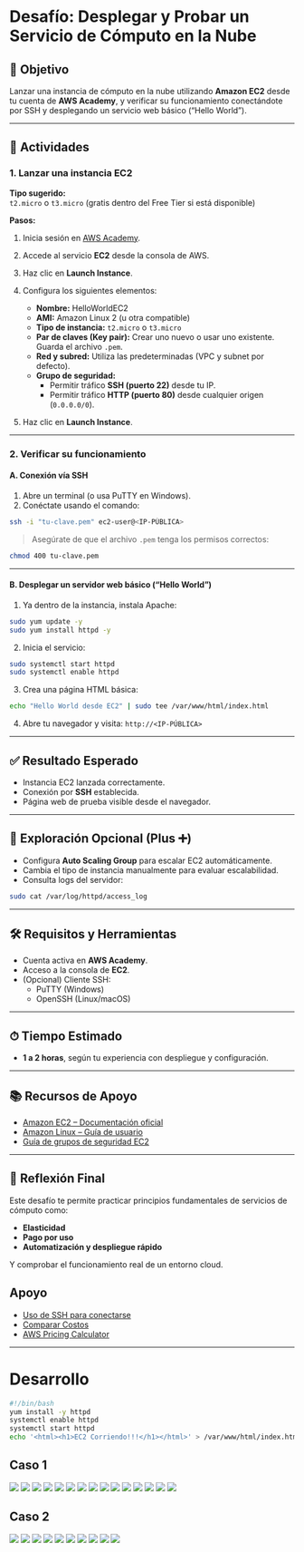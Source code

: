 # Desafío: Desplegar y Probar un Servicio de Cómputo en la Nube

## 🎯 Objetivo

Lanzar una instancia de cómputo en la nube utilizando **Amazon EC2** desde tu cuenta de **AWS Academy**, y verificar su funcionamiento conectándote por SSH y desplegando un servicio web básico (“Hello World”).

---

## 📌 Actividades

### 1. Lanzar una instancia EC2

**Tipo sugerido:**  
`t2.micro` o `t3.micro` (gratis dentro del Free Tier si está disponible)

**Pasos:**

1. Inicia sesión en [AWS Academy](https://awsacademy.instructure.com/).
2. Accede al servicio **EC2** desde la consola de AWS.
3. Haz clic en **Launch Instance**.
4. Configura los siguientes elementos:
   - **Nombre:** HelloWorldEC2
   - **AMI:** Amazon Linux 2 (u otra compatible)
   - **Tipo de instancia:** `t2.micro` o `t3.micro`
   - **Par de claves (Key pair):** Crear uno nuevo o usar uno existente. Guarda el archivo `.pem`.
   - **Red y subred:** Utiliza las predeterminadas (VPC y subnet por defecto).
   - **Grupo de seguridad:**
     - Permitir tráfico **SSH (puerto 22)** desde tu IP.
     - Permitir tráfico **HTTP (puerto 80)** desde cualquier origen (`0.0.0.0/0`).

5. Haz clic en **Launch Instance**.

---

### 2. Verificar su funcionamiento

#### A. Conexión vía SSH

1. Abre un terminal (o usa PuTTY en Windows).
2. Conéctate usando el comando:

```bash
ssh -i "tu-clave.pem" ec2-user@<IP-PÚBLICA>
```

> Asegúrate de que el archivo `.pem` tenga los permisos correctos:

```bash
chmod 400 tu-clave.pem
```

---

#### B. Desplegar un servidor web básico (“Hello World”)

1. Ya dentro de la instancia, instala Apache:

```bash
sudo yum update -y
sudo yum install httpd -y
```

2. Inicia el servicio:

```bash
sudo systemctl start httpd
sudo systemctl enable httpd
```

3. Crea una página HTML básica:

```bash
echo "Hello World desde EC2" | sudo tee /var/www/html/index.html
```

4. Abre tu navegador y visita: `http://<IP-PÚBLICA>`

---

## ✅ Resultado Esperado

- Instancia EC2 lanzada correctamente.
- Conexión por **SSH** establecida.
- Página web de prueba visible desde el navegador.

---

## 🔎 Exploración Opcional (Plus ➕)

- Configura **Auto Scaling Group** para escalar EC2 automáticamente.
- Cambia el tipo de instancia manualmente para evaluar escalabilidad.
- Consulta logs del servidor:

```bash
sudo cat /var/log/httpd/access_log
```

---

## 🛠 Requisitos y Herramientas

- Cuenta activa en **AWS Academy**.
- Acceso a la consola de **EC2**.
- (Opcional) Cliente SSH:
  - PuTTY (Windows)
  - OpenSSH (Linux/macOS)

---

## ⏱ Tiempo Estimado

- **1 a 2 horas**, según tu experiencia con despliegue y configuración.

---

## 📚 Recursos de Apoyo

- [Amazon EC2 – Documentación oficial](https://docs.aws.amazon.com/es_ec2/index.html)
- [Amazon Linux – Guía de usuario](https://docs.aws.amazon.com/amazon-linux/)
- [Guía de grupos de seguridad EC2](https://docs.aws.amazon.com/AWSEC2/latest/UserGuide/ec2-security-groups.html)

---

## 🧠 Reflexión Final

Este desafío te permite practicar principios fundamentales de servicios de cómputo como:

- **Elasticidad**
- **Pago por uso**
- **Automatización y despliegue rápido**

Y comprobar el funcionamiento real de un entorno cloud.

## Apoyo
- [Uso de SSH para conectarse](https://labs.vocareum.com/web/4167329/4299576.0/ASNLIB/public/docs/lang/es-es/README.html?vockey=f89ce645f829c1a0904304c4a4d0d451e954df78d817cda84241cdb9aa964845#sshwindows)
- [Comparar Costos](https://instances.vantage.sh/)
- [AWS Pricing Calculator](https://calculator.aws)
---

# Desarrollo

```bash
#!/bin/bash
yum install -y httpd
systemctl enable httpd
systemctl start httpd
echo '<html><h1>EC2 Corriendo!!!</h1></html>' > /var/www/html/index.html
```

## Caso 1

<img src="..\Img\M4\L4\Ejercicio\M4-L4-Ejercicio-01.png">
<img src="..\Img\M4\L4\Ejercicio\M4-L4-Ejercicio-02.png">
<img src="..\Img\M4\L4\Ejercicio\M4-L4-Ejercicio-03.png">
<img src="..\Img\M4\L4\Ejercicio\M4-L4-Ejercicio-04.png">
<img src="..\Img\M4\L4\Ejercicio\M4-L4-Ejercicio-05.png">
<img src="..\Img\M4\L4\Ejercicio\M4-L4-Ejercicio-06.png">
<img src="..\Img\M4\L4\Ejercicio\M4-L4-Ejercicio-07.png">
<img src="..\Img\M4\L4\Ejercicio\M4-L4-Ejercicio-08.png">
<img src="..\Img\M4\L4\Ejercicio\M4-L4-Ejercicio-09.png">
<img src="..\Img\M4\L4\Ejercicio\M4-L4-Ejercicio-10.png">
<img src="..\Img\M4\L4\Ejercicio\M4-L4-Ejercicio-11.png">
<img src="..\Img\M4\L4\Ejercicio\M4-L4-Ejercicio-12.png">
<img src="..\Img\M4\L4\Ejercicio\M4-L4-Ejercicio-13.png">
<img src="..\Img\M4\L4\Ejercicio\M4-L4-Ejercicio-14.png">
<img src="..\Img\M4\L4\Ejercicio\M4-L4-Ejercicio-15.png">

## Caso 2

<img src="..\Img\M4\L4\Ejercicio\M4-L4-Ejercicio-16.png">
<img src="..\Img\M4\L4\Ejercicio\M4-L4-Ejercicio-17.png">
<img src="..\Img\M4\L4\Ejercicio\M4-L4-Ejercicio-18.png">
<img src="..\Img\M4\L4\Ejercicio\M4-L4-Ejercicio-19.png">
<img src="..\Img\M4\L4\Ejercicio\M4-L4-Ejercicio-20.png">
<img src="..\Img\M4\L4\Ejercicio\M4-L4-Ejercicio-21.png">
<img src="..\Img\M4\L4\Ejercicio\M4-L4-Ejercicio-22.png">
<img src="..\Img\M4\L4\Ejercicio\M4-L4-Ejercicio-23.png">
<img src="..\Img\M4\L4\Ejercicio\M4-L4-Ejercicio-24.png">
<img src="..\Img\M4\L4\Ejercicio\M4-L4-Ejercicio-25.png">